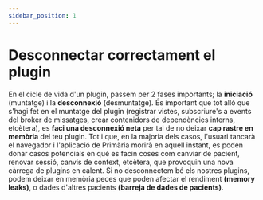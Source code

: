 ```yaml
---
sidebar_position: 1
---
```


# Desconnectar correctament el plugin

En el cicle de vida d'un plugin, passem per 2 fases importants; la **iniciació** (muntatge) i la **desconnexió** (desmuntatge). És important que tot allò que s'hagi fet en el muntatge del plugin (registrar vistes, subscriure's a events del broker de missatges, crear contenidors de dependències interns, etcètera), es **faci una desconnexió neta** per tal de no deixar **cap rastre en memòria** del teu plugin. Tot i que, en la majoria dels casos, l'usuari tancarà el navegador i l'aplicació de Primària morirà en aquell instant, es poden donar casos potencials en què es facin coses com canviar de pacient, renovar sessió, canvis de context, etcètera, que provoquin una nova càrrega de plugins en calent. Si no desconnectem bé els nostres plugins, podem deixar en memòria peces que poden afectar el rendiment **(memory leaks)**, o dades d'altres pacients **(barreja de dades de pacients)**.
